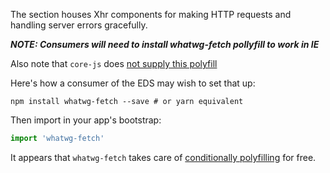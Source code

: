 The section houses Xhr components for making HTTP requests and handling server errors gracefully.

**_NOTE: Consumers will need to install whatwg-fetch pollyfill to work in IE_**

Also note that `core-js` does [not supply this polyfill](https://github.com/zloirock/core-js#missing-polyfills)

Here's how a consumer of the EDS may wish to set that up:

```shell
npm install whatwg-fetch --save # or yarn equivalent
```

Then import in your app's bootstrap:

```javascript
import 'whatwg-fetch'
```

It appears that `whatwg-fetch` takes care of [conditionally polyfilling](https://github.com/github/fetch/blob/master/fetch.js#L511)
for free.
